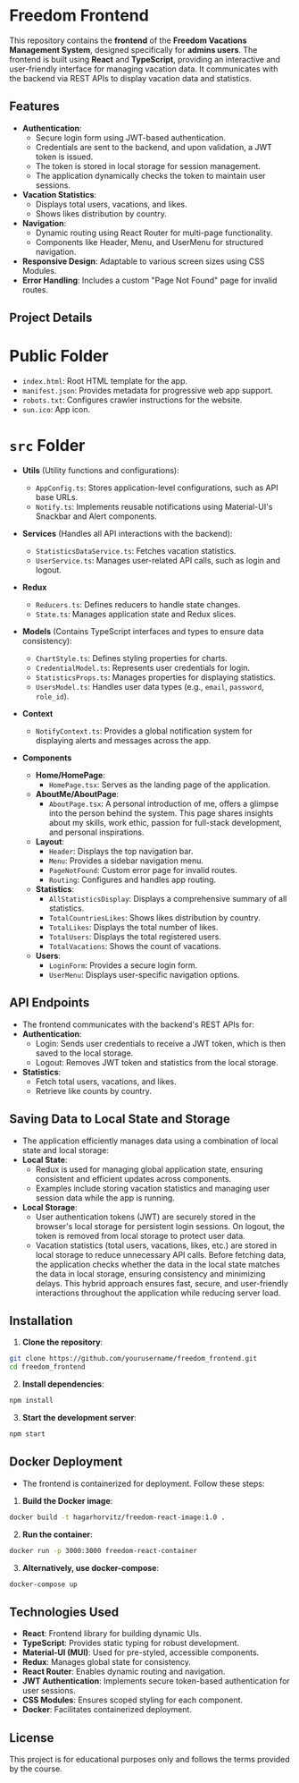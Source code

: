 # Freedom Frontend

This repository contains the **frontend** of the **Freedom Vacations Management System**, designed specifically for **admins users**. The frontend is built using **React** and **TypeScript**, providing an interactive and user-friendly interface for managing vacation data. It communicates with the backend via REST APIs to display vacation data and statistics.


## Features
- **Authentication**:
    - Secure login form using JWT-based authentication.
    - Credentials are sent to the backend, and upon validation, a JWT token is issued.
    - The token is stored in local storage for session management.
    - The application dynamically checks the token to maintain user sessions.
- **Vacation Statistics**:
    - Displays total users, vacations, and likes.
    - Shows likes distribution by country.
- **Navigation**:
    - Dynamic routing using React Router for multi-page functionality.
    - Components like Header, Menu, and UserMenu for structured navigation.
- **Responsive Design**: Adaptable to various screen sizes using CSS Modules.
- **Error Handling**: Includes a custom "Page Not Found" page for invalid routes.


## Project Details
# Public Folder
- `index.html`: Root HTML template for the app.
- `manifest.json`: Provides metadata for progressive web app support.
- `robots.txt`: Configures crawler instructions for the website.
- `sun.ico`: App icon.

# `src` Folder
- **Utils** (Utility functions and configurations):
    - `AppConfig.ts`: Stores application-level configurations, such as API base URLs.
    - `Notify.ts`: Implements reusable notifications using Material-UI's Snackbar and Alert components.

- **Services** (Handles all API interactions with the backend):
    - `StatisticsDataService.ts`: Fetches vacation statistics.
    - `UserService.ts`: Manages user-related API calls, such as login and logout.

- **Redux**
    - `Reducers.ts`: Defines reducers to handle state changes.
    - `State.ts`: Manages application state and Redux slices.

- **Models** (Contains TypeScript interfaces and types to ensure data consistency):
    - `ChartStyle.ts`: Defines styling properties for charts.
    - `CredentialModel.ts`: Represents user credentials for login.
    - `StatisticsProps.ts`: Manages properties for displaying statistics.
    - `UsersModel.ts`: Handles user data types (e.g., `email`, `password`, `role_id`).

- **Context**
    - `NotifyContext.ts`: Provides a global notification system for displaying alerts and messages across the app.

- **Components**
    - **Home/HomePage**:
        - `HomePage.tsx`: Serves as the landing page of the application.
    - **AboutMe/AboutPage**:
        - `AboutPage.tsx`: A personal introduction of me, offers a glimpse into the person behind the system. This page shares insights about my skills, work ethic, passion for full-stack development, and personal inspirations.
    - **Layout**:
        - `Header`: Displays the top navigation bar.
        - `Menu`: Provides a sidebar navigation menu.
        - `PageNotFound`: Custom error page for invalid routes.
        - `Routing`: Configures and handles app routing.
    - **Statistics**:
        - `AllStatisticsDisplay`: Displays a comprehensive summary of all statistics.
        - `TotalCountriesLikes`: Shows likes distribution by country.
        - `TotalLikes`: Displays the total number of likes.
        - `TotalUsers`: Displays the total registered users.
        - `TotalVacations`: Shows the count of vacations.
    - **Users**:
        - `LoginForm`: Provides a secure login form.
        - `UserMenu`: Displays user-specific navigation options.


## API Endpoints
- The frontend communicates with the backend's REST APIs for:
- **Authentication**:
    - Login: Sends user credentials to receive a JWT token, which is then saved to the local storage.
    - Logout: Removes JWT token and statistics from the local storage.
- **Statistics**:
    - Fetch total users, vacations, and likes.
    - Retrieve like counts by country.


## Saving Data to Local State and Storage
- The application efficiently manages data using a combination of local state and local storage:
- **Local State**:
    - Redux is used for managing global application state, ensuring consistent and efficient updates across components.
    - Examples include storing vacation statistics and managing user session data while the app is running.
- **Local Storage**:
    - User authentication tokens (JWT) are securely stored in the browser's local storage for persistent login sessions. On logout, the token is removed from local storage to protect user data.
    - Vacation statistics (total users, vacations, likes, etc.) are stored in local storage to reduce unnecessary API calls. Before fetching data, the application checks whether the data in the local state matches the data in local storage, ensuring consistency and minimizing delays.
This hybrid approach ensures fast, secure, and user-friendly interactions throughout the application while reducing server load.


## Installation
1. **Clone the repository**:
```bash
git clone https://github.com/yourusername/freedom_frontend.git
cd freedom_frontend
```

2. **Install dependencies**:
```bash
npm install
```

3. **Start the development server**:
```bash
npm start
```


## Docker Deployment
- The frontend is containerized for deployment. Follow these steps:
1. **Build the Docker image**:
```bash
docker build -t hagarhorvitz/freedom-react-image:1.0 .
```

2. **Run the container**:
```bash
docker run -p 3000:3000 freedom-react-container
```

3. **Alternatively, use docker-compose**:
```bash
docker-compose up
```


## Technologies Used
- **React**: Frontend library for building dynamic UIs.
- **TypeScript**: Provides static typing for robust development.
- **Material-UI (MUI)**: Used for pre-styled, accessible components.
- **Redux**: Manages global state for consistency.
- **React Router**: Enables dynamic routing and navigation.
- **JWT Authentication**: Implements secure token-based authentication for user sessions.
- **CSS Modules**: Ensures scoped styling for each component.
- **Docker**: Facilitates containerized deployment.


## License
This project is for educational purposes only and follows the terms provided by the course.